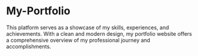 # My-Portfolio
This platform serves as a showcase of my skills, experiences, and achievements. With a clean and modern design, my portfolio website offers a comprehensive overview of my professional journey and accomplishments.
